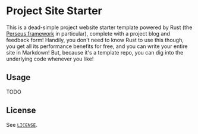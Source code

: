 # Project Site Starter

This is a dead-simple project website starter template powered by Rust (the [Perseus framework](https://framesurge.sh/perseus/en-US) in particular), complete with a project blog and feedback form! Handily, you don't need to know Rust to use this though, you get all its performance benefits for free, and you can write your entire site in Markdown! But, because it's a template repo, you can dig into the underlying code whenever you like!

## Usage

TODO

## License

See [`LICENSE`](./LICENSE).
